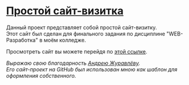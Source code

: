 # [Простой сайт-визитка](https://seigtm.github.io)

Данный проект представляет собой простой сайт-визитку.  
Этот сайт был сделан для финального задания по дисциплине "WEB-Разработка" в моём колледже.

Просмотреть сайт вы можете перейдя по [этой ссылке](https://seigtm.github.io).

_Выражаю свою благодарность [Андрею Журавлёву](https://github.com/andreycrane/andreycrane.github.io)._  
_Его сайт-проект на GitHub был использован мною как шаблон для оформления собственного._
